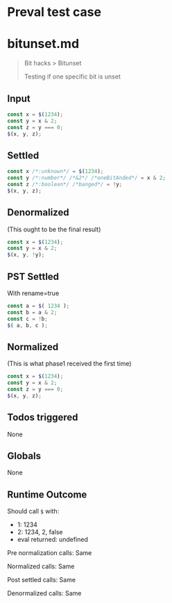 # Preval test case

# bitunset.md

> Bit hacks > Bitunset
>
> Testing if one specific bit is unset

## Input

`````js filename=intro
const x = $(1234);
const y = x & 2;
const z = y === 0;
$(x, y, z);
`````


## Settled


`````js filename=intro
const x /*:unknown*/ = $(1234);
const y /*:number*/ /*&2*/ /*oneBitAnded*/ = x & 2;
const z /*:boolean*/ /*banged*/ = !y;
$(x, y, z);
`````


## Denormalized
(This ought to be the final result)

`````js filename=intro
const x = $(1234);
const y = x & 2;
$(x, y, !y);
`````


## PST Settled
With rename=true

`````js filename=intro
const a = $( 1234 );
const b = a & 2;
const c = !b;
$( a, b, c );
`````


## Normalized
(This is what phase1 received the first time)

`````js filename=intro
const x = $(1234);
const y = x & 2;
const z = y === 0;
$(x, y, z);
`````


## Todos triggered


None


## Globals


None


## Runtime Outcome


Should call `$` with:
 - 1: 1234
 - 2: 1234, 2, false
 - eval returned: undefined

Pre normalization calls: Same

Normalized calls: Same

Post settled calls: Same

Denormalized calls: Same
